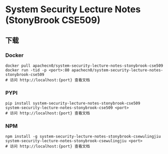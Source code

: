 # System Security Lecture Notes (StonyBrook CSE509)

## 下载

### Docker

```
docker pull apachecn0/system-security-lecture-notes-stonybrook-cse509
docker run -tid -p <port>:80 apachecn0/system-security-lecture-notes-stonybrook-cse509
# 访问 http://localhost:{port} 查看文档
```

### PYPI

```
pip install system-security-lecture-notes-stonybrook-cse509
system-security-lecture-notes-stonybrook-cse509 <port>
# 访问 http://localhost:{port} 查看文档
```

### NPM

```
npm install -g system-security-lecture-notes-stonybrook-csewulingjiu
system-security-lecture-notes-stonybrook-csewulingjiu <port>
# 访问 http://localhost:{port} 查看文档
```